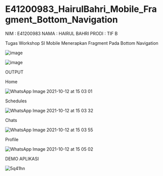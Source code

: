 # E41200983_HairulBahri_Mobile_Fragment_Bottom_Navigation
NIM : E41200983
NAMA : HAIRUL BAHRI
PRODI : TIF B

Tugas Workshop SI Mobile Menerapkan Fragment Pada Bottom Navigation

![image](https://user-images.githubusercontent.com/80257426/136917315-ed8a152b-0348-453d-bd09-674fe004e839.png)

![image](https://user-images.githubusercontent.com/80257426/136917391-372fdb4a-6019-48bd-a9a7-015c212169bc.png)

OUTPUT

Home

![WhatsApp Image 2021-10-12 at 15 03 01](https://user-images.githubusercontent.com/80257426/136917568-2ee55c08-5bd6-40de-b8b5-24b44fec8f5e.jpeg)

Schedules

![WhatsApp Image 2021-10-12 at 15 03 32](https://user-images.githubusercontent.com/80257426/136917604-6349bd09-e8ce-4532-97a0-9ad1b52b0a7e.jpeg)

Chats

![WhatsApp Image 2021-10-12 at 15 03 55](https://user-images.githubusercontent.com/80257426/136917626-a5dc17dd-cd20-4d05-adf5-babc70ca403a.jpeg)

Profile

![WhatsApp Image 2021-10-12 at 15 05 02](https://user-images.githubusercontent.com/80257426/136917664-538c4e03-8077-4643-a8ec-f05ff5fb576b.jpeg)

DEMO APLIKASI

![5q41hn](https://user-images.githubusercontent.com/80257426/136918518-4e8fdc24-2e99-47b9-a534-759f5558c71b.gif)







